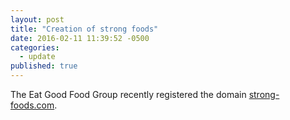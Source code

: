 ```yaml
---
layout: post
title: "Creation of strong foods"
date: 2016-02-11 11:39:52 -0500
categories: 
  - update
published: true
---
```

The Eat Good Food Group recently registered the domain [strong-foods.com](http://www.strong-foods.com "Strong Foods"). 